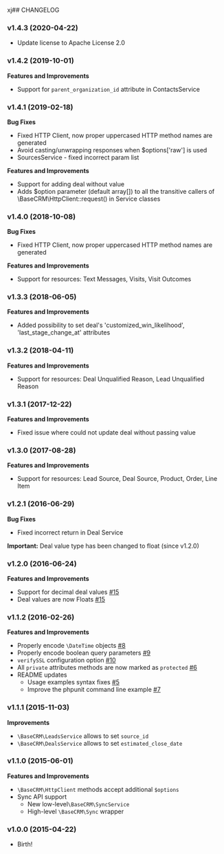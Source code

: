 xj## CHANGELOG

### v1.4.3 (2020-04-22)

* Update license to Apache License 2.0

### v1.4.2 (2019-10-01)

**Features and Improvements**
  * Support for `parent_organization_id` attribute in ContactsService

### v1.4.1 (2019-02-18)

**Bug Fixes**
  * Fixed HTTP Client, now proper uppercased HTTP method names are generated
  * Avoid casting/unwrapping responses when $options['raw'] is used
  * SourcesService - fixed incorrect param list

**Features and Improvements**
  * Support for adding deal without value
  * Adds $option parameter (default array[]) to all the transitive callers of \BaseCRM\HttpClient::request() in Service classes

### v1.4.0 (2018-10-08)

**Bug Fixes**
  * Fixed HTTP Client, now proper uppercased HTTP method names are generated

**Features and Improvements**
  * Support for resources: Text Messages, Visits, Visit Outcomes

### v1.3.3 (2018-06-05)

**Features and Improvements**
  * Added possibility to set deal's 'customized_win_likelihood', 'last_stage_change_at' attributes

### v1.3.2 (2018-04-11)

**Features and Improvements**
  * Support for resources: Deal Unqualified Reason, Lead Unqualified Reason

### v1.3.1 (2017-12-22)

**Features and Improvements**
  * Fixed issue where could not update deal without passing value

### v1.3.0 (2017-08-28)

**Features and Improvements**
  * Support for resources: Lead Source, Deal Source, Product, Order, Line Item

### v1.2.1 (2016-06-29)

**Bug Fixes**
* Fixed incorrect return in Deal Service

**Important:** Deal value type has been changed to float (since v1.2.0)

### v1.2.0 (2016-06-24)

**Features and Improvements**

* Support for decimal deal values [#15](https://github.com/basecrm/basecrm-php/pull/15)
* Deal values are now Floats [#15](https://github.com/basecrm/basecrm-php/pull/15)

### v1.1.2 (2016-02-26)

**Features and Improvements**

* Properly encode `\DateTime` objects [#8](https://github.com/basecrm/basecrm-php/pull/8)
* Properly encode boolean query parameters [#9](https://github.com/basecrm/basecrm-php/pull/9)
* `verifySSL` configuration option [#10](https://github.com/basecrm/basecrm-php/pull/10)
* All `private` attributes methods are now marked as `protected` [#6](https://github.com/basecrm/basecrm-php/pull/6)
* README updates
  * Usage examples syntax fixes [#5](https://github.com/basecrm/basecrm-php/pull/5)
  * Improve the phpunit command line example [#7](https://github.com/basecrm/basecrm-php/pull/7)

### v1.1.1 (2015-11-03)

**Improvements**

* `\BaseCRM\LeadsService` allows to set `source_id`
* `\BaseCRM\DealsService` allows to set `estimated_close_date`

### v1.1.0 (2015-06-01)

**Features and Improvements**

* `\BaseCRM\HttpClient` methods accept additional `$options`
* Sync API support
  * New low-level`\BaseCRM\SyncService`
  * High-level `\BaseCRM\Sync` wrapper

### v1.0.0 (2015-04-22)

* Birth!
